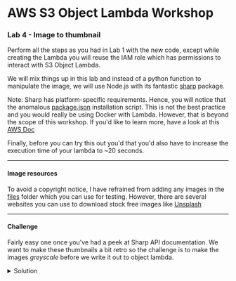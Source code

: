 # AWS S3 Object Lambda Workshop
### Lab 4 - Image to thumbnail

Perform all the steps as you had in Lab 1 with the new code, except while creating the Lambda you will reuse the IAM role which has permissions to interact with S3 Object Lambda. 

We will mix things up in this lab and instead of a python function to manipulate the image, we will use Node.js with its fantastic [sharp](https://sharp.pixelplumbing.com/) package.

Note: Sharp has platform-specific requirements. Hence, you will notice that the anomalous [package.json](./solution/package.json) installation script. This is not the best practice and you would really be using Docker with Lambda. However, that is beyond the scope of this workshop. If you'd like to learn more, have a look at this [AWS Doc](https://docs.aws.amazon.com/lambda/latest/dg/images-create.html)

Finally, before you can try this out you'd that you'd also have to increase the execution time of your lambda to ~20 seconds. 

*** 

#### Image resources
To avoid a copyright notice, I have refrained from adding any images in the [files](./files) folder which you can use for testing. However, there are several websites you can use to download stock free images like [Unsplash](https://unsplash.com/images/people)

***

#### Challenge
Fairly easy one once you've had a peek at Sharp API documentation. 
We want to make these thumbnails a bit retro so the challenge is to make the images _greyscale_ before we write it out to object lambda.

</p>
</details>
<details>
<summary>Solution</summary>
<p>

```javascript

const resized = await sharp(data)
    .resize({ width: 256, height: 256 })
    .greyscale() //We added this line. 
    .toBuffer();

```

</p>
</details>


